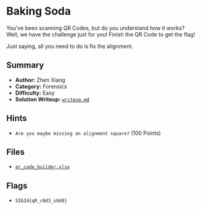 # Baking Soda

You've been scanning QR Codes, but do you understand how it works? \
Well, we have the challenge just for you! Finish the QR Code to get the flag!

Just saying, all you need to do is fix the alignment.

## Summary
- **Author:** Zhen Xiang
- **Category:** Forensics
- **Difficulty:** Easy
- **Solution Writeup:** [`writeup.md`](./soln/writeup.md)

## Hints
- `Are you maybe missing an alignment square?` (100 Points)

## Files
- [`qr_code_builder.xlsx`](./dist/qr_code_builder.xlsx)

## Flags
- `SIG24{qR_c0d3_s0d8}`

